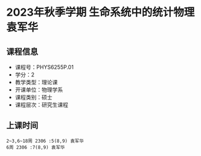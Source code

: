 # 2023年秋季学期 生命系统中的统计物理 袁军华






## 课程信息

- 课程号：PHYS6255P.01
- 学分：2
- 教学类型：理论课
- 开课单位：物理学系
- 课程类别：硕士
- 课程层次：研究生课程

## 上课时间

```
2~3,6~18周 2306 :5(8,9) 袁军华
6周 2306 :7(8,9) 袁军华
```

